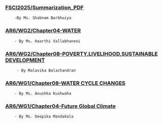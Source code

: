 ### [FSCI2025/Summarization_PDF](https://drive.google.com/file/d/1ZFUUI54IzgJ9mSgQtmf642wTz_UX0KfZ/view?usp=sharing)
        -By Ms. Shabnam Barbhuiya
### [AR6/WG2/Chapter04-WATER](https://drive.google.com/file/d/1ngYjSjrC5fXYctA3ac3n5WEzFpQYgbnl/view?usp=drivesdk)
        - By Ms. Haarthi Vallabhaneni 
### [AR6/WG2/Chapter08-POVERTY,LIVELIHOOD,SUSTAINABLE DEVELOPMENT](https://drive.google.com/file/d/1XkuSYwHXlUPiyD-L5DhaRjzQacKBdcBU/view?usp=share_link)
         - By Malavika Balachandran 
### [AR6/WG1/Chapter08-WATER CYCLE CHANGES](https://drive.google.com/file/d/1TvUaKqvKa-SkkJz9kMtcBS8nqsBzyOxA/view?usp=sharing)
        - By Ms. Anushka Kushwaha
### [AR6/WG1/Chapter04-Future Global Climate](https://drive.google.com/file/d/1kccHHy_tcuA_CIYZn727KgGz27xGUyE7/view?usp=sharing)
        - By Ms. Deepika Mandakala
